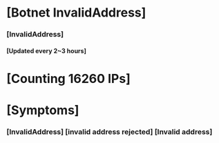 # [Botnet InvalidAddress]
### [InvalidAddress]
#### [Updated every 2~3 hours]

# [Counting 16260 IPs]

# [Symptoms] 

###   [InvalidAddress] [invalid address rejected] [Invalid address]

